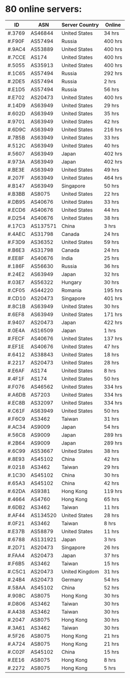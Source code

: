 # 80 online servers:

| ID | ASN | Server Country | Online |
| ------ | ------ | ------ | ------ |
| #.3769 | AS46844 | United States | 34 hrs |
| #.F90F | AS57494 | Russia | 400 hrs |
| #.9AC4 | AS53889 | United States | 400 hrs |
| #.7CCE | AS174 | United States | 400 hrs |
| #.5055 | AS35913 | United States | 400 hrs |
| #.1C65 | AS57494 | Russia | 292 hrs |
| #.2DE5 | AS57494 | Russia | 2 hrs |
| #.E1D5 | AS57494 | Russia | 56 hrs |
| #.E702 | AS20473 | United States | 400 hrs |
| #.14D9 | AS63949 | United States | 29 hrs |
| #.602D | AS63949 | United States | 35 hrs |
| #.9701 | AS63949 | United States | 42 hrs |
| #.6D9C | AS63949 | United States | 216 hrs |
| #.7B5B | AS63949 | United States | 33 hrs |
| #.512C | AS63949 | United States | 40 hrs |
| #.5607 | AS63949 | Japan | 402 hrs |
| #.973A | AS63949 | Japan | 402 hrs |
| #.BE3E | AS63949 | United States | 49 hrs |
| #.207F | AS63949 | United States | 464 hrs |
| #.B147 | AS63949 | Singapore | 50 hrs |
| #.B3BB | AS8075 | United States | 22 hrs |
| #.DB95 | AS40676 | United States | 33 hrs |
| #.ECD6 | AS40676 | United States | 44 hrs |
| #.D254 | AS40676 | United States | 38 hrs |
| #.17C3 | AS137571 | China | 3 hrs |
| #.4AEC | AS31798 | Canada | 24 hrs |
| #.F3D9 | AS36352 | United States | 59 hrs |
| #.B6E3 | AS31798 | Canada | 24 hrs |
| #.EE8F | AS40676 | India | 25 hrs |
| #.186F | AS56630 | Russia | 36 hrs |
| #.24E2 | AS63949 | Japan | 32 hrs |
| #.03E7 | AS56322 | Hungary | 30 hrs |
| #.CF05 | AS44220 | Romania | 195 hrs |
| #.CD10 | AS20473 | Singapore | 401 hrs |
| #.8C1B | AS63949 | United States | 30 hrs |
| #.6EF8 | AS63949 | United States | 171 hrs |
| #.9407 | AS20473 | Japan | 422 hrs |
| #.0E4A | AS16509 | Japan | 1 hrs |
| #.FECF | AS40676 | United States | 137 hrs |
| #.EF1E | AS40676 | United States | 47 hrs |
| #.6412 | AS38843 | United States | 18 hrs |
| #.2217 | AS20473 | United States | 28 hrs |
| #.E6AF | AS174 | United States | 8 hrs |
| #.4F1F | AS174 | United States | 50 hrs |
| #.F076 | AS46562 | United States | 334 hrs |
| #.A6DB | AS7203 | United States | 334 hrs |
| #.EC8B | AS32097 | United States | 334 hrs |
| #.C61F | AS63949 | United States | 50 hrs |
| #.F6C9 | AS3462 | Taiwan | 31 hrs |
| #.AC34 | AS9009 | Japan | 54 hrs |
| #.56C8 | AS9009 | Japan | 289 hrs |
| #.2B64 | AS9009 | Japan | 289 hrs |
| #.6C99 | AS53667 | United States | 38 hrs |
| #.8E93 | AS45102 | China | 42 hrs |
| #.0218 | AS3462 | Taiwan | 29 hrs |
| #.1C30 | AS45102 | China | 30 hrs |
| #.65A3 | AS45102 | China | 42 hrs |
| #.62DA | AS9381 | Hong Kong | 119 hrs |
| #.4664 | AS4760 | Hong Kong | 65 hrs |
| #.6DB2 | AS3462 | Taiwan | 11 hrs |
| #.AF44 | AS134520 | United States | 28 hrs |
| #.0F21 | AS3462 | Taiwan | 8 hrs |
| #.E37B | AS58879 | United States | 11 hrs |
| #.6788 | AS131921 | Japan | 3 hrs |
| #.2D71 | AS20473 | Singapore | 26 hrs |
| #.FAA4 | AS20473 | Japan | 37 hrs |
| #.F6B5 | AS3462 | Taiwan | 15 hrs |
| #.C5C1 | AS20473 | United Kingdom | 31 hrs |
| #.24B4 | AS20473 | Germany | 54 hrs |
| #.58AA | AS45102 | China | 52 hrs |
| #.908C | AS8075 | Hong Kong | 30 hrs |
| #.D806 | AS3462 | Taiwan | 30 hrs |
| #.A438 | AS3462 | Taiwan | 30 hrs |
| #.2047 | AS8075 | Hong Kong | 30 hrs |
| #.3A61 | AS3462 | Taiwan | 30 hrs |
| #.5F26 | AS8075 | Hong Kong | 21 hrs |
| #.A724 | AS8075 | Hong Kong | 21 hrs |
| #.C02F | AS45102 | China | 15 hrs |
| #.EE16 | AS8075 | Hong Kong | 8 hrs |
| #.2272 | AS8075 | Hong Kong | 5 hrs |

